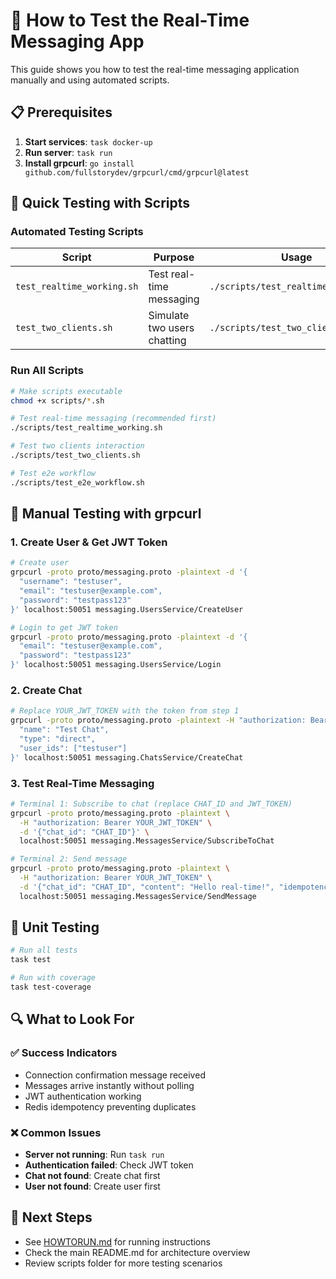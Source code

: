 # 🧪 **How to Test the Real-Time Messaging App**

This guide shows you how to test the real-time messaging application manually and using automated scripts.

## 📋 **Prerequisites**

1. **Start services**: `task docker-up`
2. **Run server**: `task run`
3. **Install grpcurl**: `go install github.com/fullstorydev/grpcurl/cmd/grpcurl@latest`

## 🚀 **Quick Testing with Scripts**

### **Automated Testing Scripts**

| Script | Purpose | Usage |
|--------|---------|-------|
| `test_realtime_working.sh` | Test real-time messaging | `./scripts/test_realtime_working.sh` |
| `test_two_clients.sh` | Simulate two users chatting | `./scripts/test_two_clients.sh` |

### **Run All Scripts**
```bash
# Make scripts executable
chmod +x scripts/*.sh

# Test real-time messaging (recommended first)
./scripts/test_realtime_working.sh

# Test two clients interaction
./scripts/test_two_clients.sh

# Test e2e workflow
./scripts/test_e2e_workflow.sh
```

## 🧪 **Manual Testing with grpcurl**

### **1. Create User & Get JWT Token**
```bash
# Create user
grpcurl -proto proto/messaging.proto -plaintext -d '{
  "username": "testuser",
  "email": "testuser@example.com",
  "password": "testpass123"
}' localhost:50051 messaging.UsersService/CreateUser

# Login to get JWT token
grpcurl -proto proto/messaging.proto -plaintext -d '{
  "email": "testuser@example.com",
  "password": "testpass123"
}' localhost:50051 messaging.UsersService/Login
```

### **2. Create Chat**
```bash
# Replace YOUR_JWT_TOKEN with the token from step 1
grpcurl -proto proto/messaging.proto -plaintext -H "authorization: Bearer YOUR_JWT_TOKEN" -d '{
  "name": "Test Chat",
  "type": "direct",
  "user_ids": ["testuser"]
}' localhost:50051 messaging.ChatsService/CreateChat
```

### **3. Test Real-Time Messaging**
```bash
# Terminal 1: Subscribe to chat (replace CHAT_ID and JWT_TOKEN)
grpcurl -proto proto/messaging.proto -plaintext \
  -H "authorization: Bearer YOUR_JWT_TOKEN" \
  -d '{"chat_id": "CHAT_ID"}' \
  localhost:50051 messaging.MessagesService/SubscribeToChat

# Terminal 2: Send message
grpcurl -proto proto/messaging.proto -plaintext \
  -H "authorization: Bearer YOUR_JWT_TOKEN" \
  -d '{"chat_id": "CHAT_ID", "content": "Hello real-time!", "idempotency_key": "test_123"}' \
  localhost:50051 messaging.MessagesService/SendMessage
```

## 🧪 **Unit Testing**

```bash
# Run all tests
task test

# Run with coverage
task test-coverage
```

## 🔍 **What to Look For**

### **✅ Success Indicators**
- Connection confirmation message received
- Messages arrive instantly without polling
- JWT authentication working
- Redis idempotency preventing duplicates

### **❌ Common Issues**
- **Server not running**: Run `task run`
- **Authentication failed**: Check JWT token
- **Chat not found**: Create chat first
- **User not found**: Create user first

## 📖 **Next Steps**

- See [HOWTORUN.md](./HOWTORUN.md) for running instructions
- Check the main README.md for architecture overview
- Review scripts folder for more testing scenarios 
